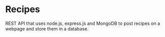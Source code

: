 # Recipes
REST API that uses node.js, express.js and MongoDB to post recipes on a webpage and store them in a database.
